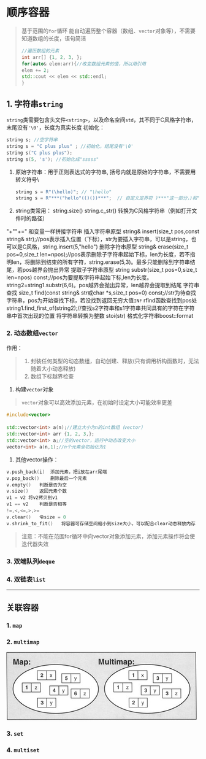 



# 顺序容器

> 基于范围的`for`循环
> 能自动遍历整个容器（数组、`vector`对象等），不需要知道数组的长度，语句简洁
> ```cpp
> //遍历数组的元素
> int arr[] {1, 2, 3, };
> for(auto& elem:arr){//改变数组元素的值，所以用引用
> elem += 2;
> std::cout << elem << std::endl;
> }
> ```

## 1. 字符串`string` 
`string`类需要包含头文件`<string>`，以及命名空间`std`，其不同于C风格字符串，末尾没有`'\0'`，长度为真实长度
初始化：
```cpp
string s; //空字符串
string s = "C plus plus" ; //初始化，结尾没有'\0'
string s("C plus plus");
string s(5, 's'); //初始化成"sssss"
```
1. 原始字符串：用于正则表达式的字符串, 括号内就是原始的字符串，不需要用转义符号\
    ```cpp
    string s = R"(\hello)"; // "\hello"
    string s = R"***("hello"(()())***";  // 自定义定界符 )***"这一部分，)和"中间可以是任意符号，但是必须和"***(匹配
    ```
4. string类常用：
string.size()
string.c_str()	转换为C风格字符串（例如打开文件时的路径）

"+""+="	和变量一样拼接字符串
插入字符串原型	string& insert(size_t pos,const string& str);//pos表示插入位置（下标），str为要插入字符串，可以是string，也可以是C风格，string.insert(5,"hello")
删除字符串原型	string& erase(size_t pos=0,size_t len=npos);//pos表示删除子字符串起始下标，len为长度，若不指明len，将删除到结束的所有字符，string.erase(5,3)。最多只能删除到字符串结尾，若pos越界会抛出异常
提取子字符串原型	string substr(size_t pos=0,size_t len=npos) const;//pos为要提取字符串起始下标,len为长度。string2=string1.substr(6,6)。pos越界会抛出异常，len越界会提取到结尾
字符串查找	size_t find(const string& str或char *s,size_t pos=0) const;//str为待查找字符串，pos为开始查找下标，若没找到返回无穷大值`INF`
rfind函数查找到pos处
string1.find_first_of(string2);//查找s2字符串和s1字符串共同具有的字符在字符串中首次出现的位置
将字符串转换为整数	stoi(str)
格式化字符串boost::format
### 2. 动态数组`vector`
作用：
> 1. 封装任何类型的动态数组，自动创建、释放(只有调用析构函数时，无法随着大小动态释放)
> 2. 数组下标越界检查

1. 构建`vector`对象
> `vector`对象可以高效添加元素，在初始时设定大小可能效率更差
   
```cpp
#include<vector>

std::vector<int> a(n);//建立大小为n的int数组（vector）
std::vector<int> arr {1, 2, 3,};
std::vector<int> a;//空的vector，运行中动态改变大小
vector<int> a(n,1);//n个元素全初始化为1

```

1. 其他vector操作：
```cpp
v.push_back(i)	添加元素，把i放在arr尾端
v.pop_back()	删除最后一个元素
v.empty()	判断是否为空
v.size()	返回元素个数
v1 = v2	将v2拷贝到v1
v1 == v2	判断是否相等
!=,<,<=,>,>=	
v.clear()	令size = 0
v.shrink_to_fit()	将容器可存储空间缩小到size大小，可以配合clear动态释放内存

```
> 注意：不能在范围for循环中向vector对象添加元素，添加元素操作将会使迭代器失效

### 3. 双端队列`deque`
### 4. 双链表`list`
---
## 关联容器
### 1. `map`
### 2. `multimap`
![map与multimap区别](https://raw.githubusercontent.com/itisl/Pic_Bed/master/img/20190919193442.png)
### 3. `set`


### 4. `multiset`